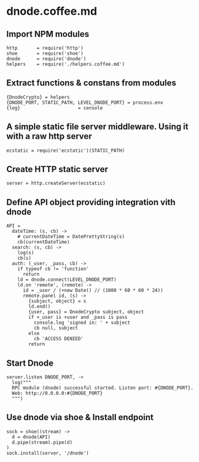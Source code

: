 # dnode.coffee.md

## Import NPM modules

    http       = require('http')
    shoe       = require('shoe')
    dnode      = require('dnode')
    helpers    = require('./helpers.coffee.md')

## Extract functions & constans from modules

    {DnodeCrypto} = helpers
    {DNODE_PORT, STATIC_PATH, LEVEL_DNODE_PORT} = process.env
    {log}                     = console

## A simple static file server middleware. Using it with a raw http server

    ecstatic = require('ecstatic')(STATIC_PATH)

## Create HTTP static server

    server = http.createServer(ecstatic)

## Define API object providing integration vith dnode

    API =
      dateTime: (s, cb) ->
        # currentDateTime = DatePrettyString(s)
        cb(currentDateTime)
      search: (s, cb) ->
        log(s)
        cb(s)
      auth: (_user, _pass, cb) ->
        if typeof cb != 'function'
          return
        ld = dnode.connect(LEVEL_DNODE_PORT)
        ld.on 'remote', (remote) ->
          id = _user / (+new Date() // (1000 * 60 * 60 * 24))
          remote.panel id, (s) ->
            {subject, object} = s
            ld.end()
            {user, pass} = DnodeCrypto subject, object
            if +_user is +user and _pass is pass
              console.log 'signed in: ' + subject
              cb null, subject
            else
              cb 'ACCESS DENIED'
            return

## Start Dnode

    server.listen DNODE_PORT, ->
      log("""
      RPC module (dnode) successful started. Listen port: #{DNODE_PORT}.
      Web: http://0.0.0.0:#{DNODE_PORT}
      """)

## Use dnode via shoe & Install endpoint

    sock = shoe((stream) ->
      d = dnode(API)
      d.pipe(stream).pipe(d)
    )
    sock.install(server, '/dnode')
